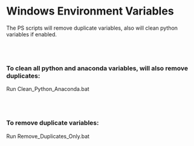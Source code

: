 # Windows Environment Variables

The PS scripts will remove duplicate variables, also will clean python variables if enabled.


<br/><br/>
### To clean all python and anaconda variables, will also remove duplicates:
Run Clean_Python_Anaconda.bat

<br/><br/>

### To remove duplicate variables:
Run Remove_Duplicates_Only.bat
